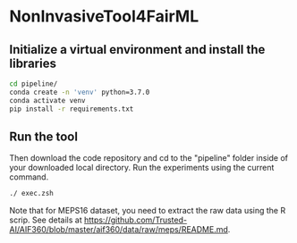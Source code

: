 # NonInvasiveTool4FairML

## Initialize a virtual environment and install the libraries

```bash
cd pipeline/
conda create -n 'venv' python=3.7.0
conda activate venv
pip install -r requirements.txt
```

## Run the tool
Then download the code repository and cd to the "pipeline" folder inside of your downloaded local directory. Run the experiments using the current command.

```bash
./ exec.zsh
```

Note that for MEPS16 dataset, you need to extract the raw data using the R scrip. See details at https://github.com/Trusted-AI/AIF360/blob/master/aif360/data/raw/meps/README.md.

